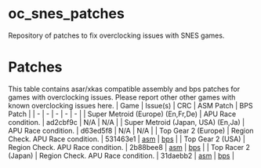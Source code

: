 # oc_snes_patches
Repository of patches to fix overclocking issues with SNES games.

# Patches
This table contains asar/xkas compatible assembly and bps patches for games with overclocking issues. Please report other other games with known overclocking issues here.
| Game                               | Issue(s)                          | CRC      | ASM Patch                            | BPS Patch                            |
| -                                  | -                                 | -        | -                                    | -                                    |
| Super Metroid (Europe) (En,Fr,De)  | APU Race condition.               | ad2cbf9c | N/A                                  | N/A                                  |
| Super Metroid (Japan, USA) (En,Ja) | APU Race condition.               | d63ed5f8 | N/A                                  | N/A                                  |
| Top Gear 2 (Europe)                | Region Check. APU Race condition. | 531463e1 | [asm](Top%20Gear%202%20(Europe).asm) | [bps](Top%20Gear%202%20(Europe).bps) |
| Top Gear 2 (USA)                   | Region Check. APU Race condition. | 2b88bee8 | [asm](Top%20Gear%202%20(USA).asm)    | [bps](Top%20Gear%202%20(USA).bps)    |
| Top Racer 2 (Japan)                | Region Check. APU Race condition. | 31daebb2 | [asm](Top%20Rally%202%20(Japan).asm) | [bps](Top%20Rally%202%20(Japan).bps) |

 
